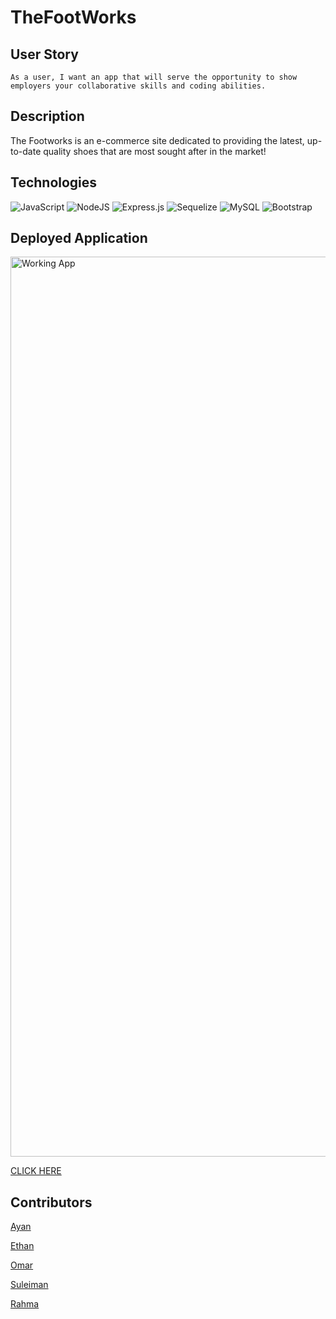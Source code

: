 # TheFootWorks

## User Story

`As a user, I want an app that will serve the opportunity to show employers your collaborative skills and coding abilities.`

## Description

The Footworks is an e-commerce site dedicated to providing the latest, up-to-date quality shoes that are most sought after in the market!

## Technologies

![JavaScript](https://img.shields.io/badge/javascript-%23323330.svg?style=for-the-badge&logo=javascript&logoColor=%23F7DF1E)
![NodeJS](https://img.shields.io/badge/node.js-6DA55F?style=for-the-badge&logo=node.js&logoColor=white)
![Express.js](https://img.shields.io/badge/express.js-%23404d59.svg?style=for-the-badge&logo=express&logoColor=%2361DAFB)
![Sequelize](https://img.shields.io/badge/Sequelize-52B0E7?style=for-the-badge&logo=Sequelize&logoColor=white)
![MySQL](https://img.shields.io/badge/mysql-%2300f.svg?style=for-the-badge&logo=mysql&logoColor=white)
![Bootstrap](https://img.shields.io/badge/bootstrap-%23563D7C.svg?style=for-the-badge&logo=bootstrap&logoColor=white)

## Deployed Application

<img width="1440" alt="Working App" src="https://user-images.githubusercontent.com/108099259/196418882-263806f7-31f5-4b7d-bd80-f3697a1f6d3a.png">

[CLICK HERE](https://stark-beach-48560.herokuapp.com/)

## Contributors

[Ayan](https://github.com/ayaneey)

[Ethan](https://github.com/EthanDMello)

[Omar](https://github.com/omar20222222)

[Suleiman](https://github.com/SuleRas)

[Rahma](https://github.com/RahmaBilal)

